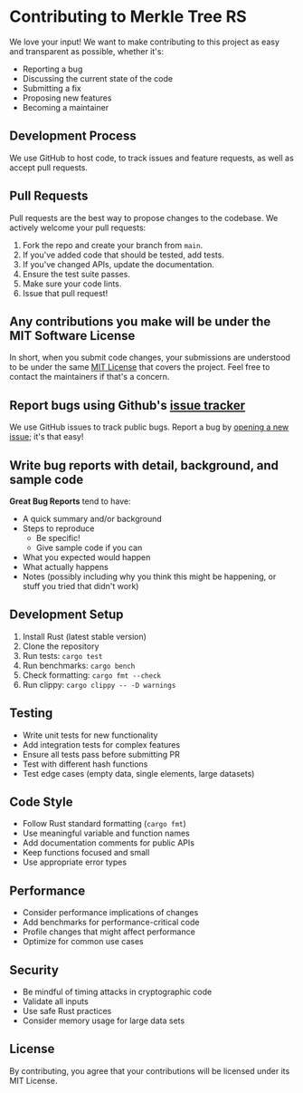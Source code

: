 # Contributing to Merkle Tree RS

We love your input! We want to make contributing to this project as easy and transparent as possible, whether it's:

- Reporting a bug
- Discussing the current state of the code
- Submitting a fix
- Proposing new features
- Becoming a maintainer

## Development Process

We use GitHub to host code, to track issues and feature requests, as well as accept pull requests.

## Pull Requests

Pull requests are the best way to propose changes to the codebase. We actively welcome your pull requests:

1. Fork the repo and create your branch from `main`.
2. If you've added code that should be tested, add tests.
3. If you've changed APIs, update the documentation.
4. Ensure the test suite passes.
5. Make sure your code lints.
6. Issue that pull request!

## Any contributions you make will be under the MIT Software License

In short, when you submit code changes, your submissions are understood to be under the same [MIT License](http://choosealicense.com/licenses/mit/) that covers the project. Feel free to contact the maintainers if that's a concern.

## Report bugs using Github's [issue tracker](https://github.com/Peponks9/merkle-tree-rs/issues)

We use GitHub issues to track public bugs. Report a bug by [opening a new issue](https://github.com/Peponks9/merkle-tree-rs/issues/new); it's that easy!

## Write bug reports with detail, background, and sample code

**Great Bug Reports** tend to have:

- A quick summary and/or background
- Steps to reproduce
  - Be specific!
  - Give sample code if you can
- What you expected would happen
- What actually happens
- Notes (possibly including why you think this might be happening, or stuff you tried that didn't work)

## Development Setup

1. Install Rust (latest stable version)
2. Clone the repository
3. Run tests: `cargo test`
4. Run benchmarks: `cargo bench`
5. Check formatting: `cargo fmt --check`
6. Run clippy: `cargo clippy -- -D warnings`

## Testing

- Write unit tests for new functionality
- Add integration tests for complex features
- Ensure all tests pass before submitting PR
- Test with different hash functions
- Test edge cases (empty data, single elements, large datasets)

## Code Style

- Follow Rust standard formatting (`cargo fmt`)
- Use meaningful variable and function names
- Add documentation comments for public APIs
- Keep functions focused and small
- Use appropriate error types

## Performance

- Consider performance implications of changes
- Add benchmarks for performance-critical code
- Profile changes that might affect performance
- Optimize for common use cases

## Security

- Be mindful of timing attacks in cryptographic code
- Validate all inputs
- Use safe Rust practices
- Consider memory usage for large data sets

## License

By contributing, you agree that your contributions will be licensed under its MIT License.
